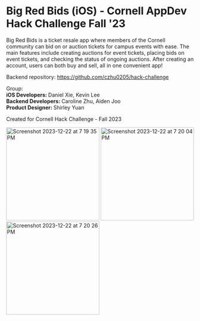 <h1> Big Red Bids (iOS) - Cornell AppDev Hack Challenge Fall '23 </h1>

Big Red Bids is a ticket resale app where members of the Cornell community can bid on or auction tickets for campus events with ease. The main features include creating auctions for event tickets, placing bids on event tickets, and checking the status of ongoing auctions. After creating an account, users can both buy and sell, all in one convenient app!

Backend repository: https://github.com/czhu0205/hack-challenge

Group: <br> <b> iOS Developers: </b> Daniel Xie, Kevin Lee <br> <b> Backend Developers: </b> Caroline Zhu, Aiden Joo <br> <b> Product Designer: </b> Shirley Yuan

Created for Cornell Hack Challenge - Fall 2023

<img width="250" alt="Screenshot 2023-12-22 at 7 19 35 PM" src="https://github.com/xie-daniel/bigredbids-ios/assets/151884754/fb895094-5b1a-4f48-902d-becb994bb88d">


<img width="250" alt="Screenshot 2023-12-22 at 7 20 04 PM" src="https://github.com/xie-daniel/bigredbids-ios/assets/151884754/643251c4-7aa6-457e-9d19-a7eda53067bb">


<img width="250" alt="Screenshot 2023-12-22 at 7 20 26 PM" src="https://github.com/xie-daniel/bigredbids-ios/assets/151884754/7dd37358-a20f-4cd0-8874-57a61dbdae73">
